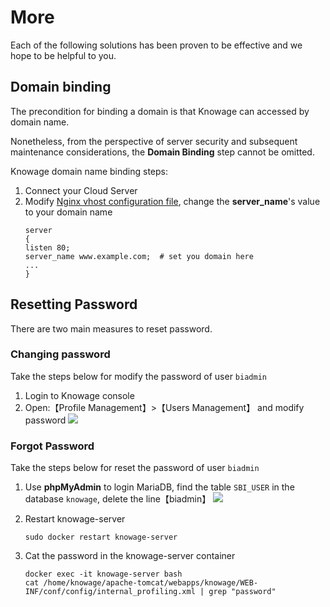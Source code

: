 # More

Each of the following solutions has been proven to be effective and we hope to be helpful to you.

## Domain binding

The precondition for binding a domain is that Knowage can accessed by domain name.

Nonetheless, from the perspective of server security and subsequent maintenance considerations, the **Domain Binding** step cannot be omitted.

Knowage domain name binding steps:

1. Connect your Cloud Server
2. Modify [Nginx vhost configuration file](/stack-components.md#nginx), change the **server_name**'s value to your domain name
   ```text
   server
   {
   listen 80;
   server_name www.example.com;  # set you domain here
   ...
   }
   ```

## Resetting Password

There are two main measures to reset password.

### Changing password

Take the steps below for modify the password of user `biadmin`

1. Login to Knowage console
2. Open:【Profile Management】>【Users Management】 and modify password
   ![](https://libs.websoft9.com/Websoft9/DocsPicture/en/knowage/knowage-changepw-websoft9.png)


### Forgot Password

Take the steps below for reset the password of user `biadmin`

1. Use **phpMyAdmin** to login MariaDB, find the table `SBI_USER` in the database `knowage`, delete the line【biadmin】
   ![](https://libs.websoft9.com/Websoft9/DocsPicture/en/knowage/knowage-deletedbbiadmin-websoft9.png)

2. Restart knowage-server
   ```
   sudo docker restart knowage-server
   ```

3. Cat the password in the knowage-server container
   ```
   docker exec -it knowage-server bash
   cat /home/knowage/apache-tomcat/webapps/knowage/WEB-INF/conf/config/internal_profiling.xml | grep "password"
   ```